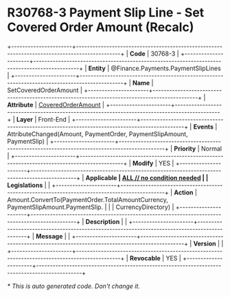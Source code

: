 ﻿---
erp.type: front-end-business-rule
erp.entity: Finance.Payments.PaymentSlipLines
---

# R30768-3 Payment Slip Line - Set Covered Order Amount (Recalc)
+----------------------+----------------------------------------------------------------------------------------------+
| **Code**             | 30768-3                                                                                      |
+----------------------+----------------------------------------------------------------------------------------------+
| **Entity**           | @Finance.Payments.PaymentSlipLines                                                           |
+----------------------+----------------------------------------------------------------------------------------------+
| **Name**             | SetCoveredOrderAmount                                                                        |
+----------------------+----------------------------------------------------------------------------------------------+
| **Attribute**        | [CoveredOrderAmount](../entities/Finance.Payments.PaymentSlipLines.md#coveredorderamount)    |
+----------------------+----------------------------------------------------------------------------------------------+
| **Layer**            | Front-End                                                                                    |
+----------------------+----------------------------------------------------------------------------------------------+
| **Events**           | AttributeChanged(Amount, PaymentOrder, PaymentSlipAmount, PaymentSlip)                       |
+----------------------+----------------------------------------------------------------------------------------------+
| **Priority**         | Normal                                                                                       |
+----------------------+----------------------------------------------------------------------------------------------+
| **Modify**           | YES                                                                                          |
+----------------------+----------------------------------------------------------------------------------------------+
| **Applicable         | [ALL // no condition needed](xref:applicable-legislations)                                   |
| Legislations**       |                                                                                              |
+----------------------+----------------------------------------------------------------------------------------------+
| **Action**           | Amount.ConvertTo(PaymentOrder.TotalAmountCurrency, PaymentSlipAmount.PaymentSlip.            |
|                      | CurrencyDirectory)                                                                           |
+----------------------+----------------------------------------------------------------------------------------------+
| **Description**      |                                                                                              |
+----------------------+----------------------------------------------------------------------------------------------+
| **Message**          |                                                                                              |
+----------------------+----------------------------------------------------------------------------------------------+
| **Version**          |                                                                                              |
+----------------------+----------------------------------------------------------------------------------------------+
| **Revocable**        | YES                                                                                          |
+----------------------+----------------------------------------------------------------------------------------------+

*\* This is auto generated code. Don't change it.*
